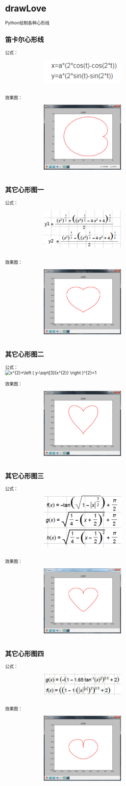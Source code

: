 # drawLove
Python绘制各种心形线

## 笛卡尔心形线<br>
公式：<br>
<div align=center><img src="images/a.png" width = "50%" /></div><br>

效果图：<br>
<div align=center><img src="images/aa.png" width = "50%" /></div><br>


## 其它心形图一<br>
公式：<br>
<div align=center><img src="images/b.png" width = "50%" /></div><br>

效果图：<br>
<div align=center><img src="images/bb.png" width = "50%" /></div><br>


## 其它心形图二<br>
公式：<br>
<img src="https://latex.codecogs.com/png.latex?x^{2}&plus;\left&space;(&space;y-\sqrt[3]{x^{2}}&space;\right&space;)^{2}=1" title="x^{2}+\left ( y-\sqrt[3]{x^{2}} \right )^{2}=1" />
<br><br>
效果图：<br>
<div align=center><img src="images/cc.png" width = "50%" /></div><br>


## 其它心形图三<br>
公式：<br>
<div align=center><img src="images/d.png" width = "50%" /></div><br>

效果图：<br>
<div align=center><img src="images/dd.png" width = "50%" /></div><br>


## 其它心形图四<br>
公式：<br>
<div align=center><img src="images/e.png" width = "50%" /></div><br>

效果图：<br>
<div align=center><img src="images/ee.png" width = "50%" /></div><br>
